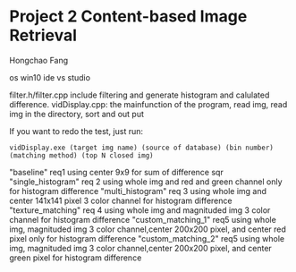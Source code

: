 # Project 2 Content-based Image Retrieval

Hongchao Fang

os win10
ide vs studio

filter.h/filter.cpp include filtering and generate histogram and calulated difference.
vidDisplay.cpp: the mainfunction of the program, read img, read img in the directory, sort and out put

If you want to redo the test, just run:
```
vidDisplay.exe (target img name) (source of database) (bin number) (matching method) (top N closed img)
```

"baseline" req1 using center 9x9 for sum of difference sqr
"single_histogram" req 2 using whole img and red and green channel only for histogram difference
"multi_histogram"  req 3 using whole img and center 141x141 pixel 3 color channel for histogram difference
"texture_matching" req 4 using whole img and magnituded img 3 color channel for histogram difference
"custom_matching_1" req5 using whole img, magnituded img 3 color channel,center 200x200 pixel, and center red pixel only for histogram difference
"custom_matching_2" req5 using whole img, magnituded img 3 color channel,center 200x200 pixel, and center green pixel for histogram difference
